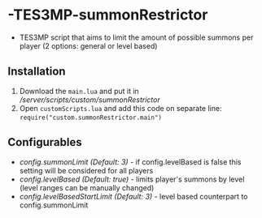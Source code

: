 # -TES3MP-summonRestrictor
- TES3MP script that aims to limit the amount of possible summons per player (2 options: general or level based)

## Installation

1. Download the ```main.lua``` and put it in */server/scripts/custom/summonRestrictor*
2. Open ```customScripts.lua``` and add this code on separate line: ```require("custom.summonRestrictor.main")```

## Configurables
- *config.summonLimit (Default: 3)* - if config.levelBased is false this setting will be considered for all players
- *config.levelBased (Default: true)* - limits player's summons by level (level ranges can be manually changed)
- *config.levelBasedStartLimit (Default: 3)* - level based counterpart to config.summonLimit
